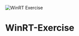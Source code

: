 ![WinRT Exercise](https://user-images.githubusercontent.com/74120068/132617790-37ac1bc6-31ab-4ab5-9732-e4eb0b4d71fe.png)
# WinRT-Exercise
